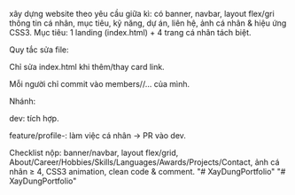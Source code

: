 xây dựng website theo yêu cầu giữa kì: có banner, navbar, layout flex/gri thông tin cá nhân, mục tiêu, kỹ năng, dự án, liên hệ, ảnh cá nhân & hiệu ứng CSS3.
Mục tiêu: 1 landing (index.html) + 4 trang cá nhân tách biệt.

Quy tắc sửa file:

Chỉ sửa index.html khi thêm/thay card link.

Mỗi người chỉ commit vào members/<ten-ban>/… của mình.

Nhánh:

dev: tích hợp.

feature/profile-<ten>: làm việc cá nhân → PR vào dev.

Checklist nộp: banner/navbar, layout flex/grid, About/Career/Hobbies/Skills/Languages/Awards/Projects/Contact, ảnh cá nhân ≥ 4, CSS3 animation, clean code & comment.
"# XayDungPortfolio" 
"# XayDungPortfolio" 
